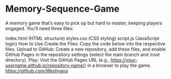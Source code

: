 # Memory-Sequence-Game
A memory game that’s easy to pick up but hard to master, keeping players engaged.
You’ll need three files:

index.html (HTML structure)
styles.css (CSS styling)
script.js (JavaScript logic)
How to Use
Create the Files: Copy the code below into the respective files.
Upload to GitHub: Create a new repository, add these files, and enable GitHub Pages in the repository settings (select the main branch and /root directory).
Play: Visit the GitHub Pages URL (e.g., https://your-username.github.io/repository-name/) in a browser to play the game.
https://github.com/Weshyana

